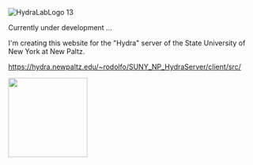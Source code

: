 ![HydraLabLogo 13](https://github.com/RodoJML/SUNY_NP_HydraServer/assets/63088555/66a9fd96-ba45-4a6c-b6d2-fbc69b738ef5)

Currently under development ... <br/>

I'm creating this website for the "Hydra" server of the State University of New York at New Paltz. 

https://hydra.newpaltz.edu/~rodolfo/SUNY_NP_HydraServer/client/src/


<img src="https://www.newpaltz.edu/media/web-assets/logos-images-and-icons/logo_transparent.png" style="width: 10rem">

